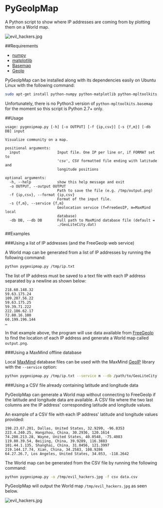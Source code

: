# PyGeoIpMap


A Python script to show where IP addresses are coming from by plotting them on a World map.

![evil_hackers.jpg](http://i.imgur.com/IGIaKDb.jpg)

##Requirements

* [numpy](http://www.numpy.org/)
* [matplotlib](http://matplotlib.org/)
* [Basemap](http://matplotlib.org/basemap/)
* [GeoIp](https://pypi.python.org/pypi/GeoIP)

PyGeoIpMap can be installed along with its dependencies easily on Ubuntu Linux with the following command:

```bash
sudo apt-get install python-numpy python-matplotlib python-mpltoolkits.basemap python-geoip
```

Unfortunately, there is no Python3 version of `python-mpltoolkits.basemap` for the moment so this script is Python 2.7+ only.

##Usage

```
usage: pygeoipmap.py [-h] [-o OUTPUT] [-f {ip,csv}] [-s {f,m}] [-db DB] input

Visualize community on a map.

positional arguments:
  input                 Input file. One IP per line or, if FORMAT set to
                        'csv', CSV formatted file ending with latitude and
                        longitude positions

optional arguments:
  -h, --help            show this help message and exit
  -o OUTPUT, --output OUTPUT
                        Path to save the file (e.g. /tmp/output.png)
  -f {ip,csv}, --format {ip,csv}
                        Format of the input file.
  -s {f,m}, --service {f,m}
                        Geolocation service (f=FreeGeoIP, m=MaxMind local
                        database)
  -db DB, --db DB       Full path to MaxMind database file (default =
                        ./GeoLiteCity.dat)
```

##Examples

###Using a list of IP addresses (and the FreeGeoIp web service)

A World map can be generated from a list of IP addresses by running the following command:

```bash
python pygeoipmap.py /tmp/ip.txt
```

The list of IP address must be saved to a text file with each IP
address separated by a newline as shown below:

```
218.60.148.32
59.63.175.24
109.207.56.22
59.63.175.25
59.39.71.222
222.186.62.17
72.80.16.100
60.199.196.144
…
```

In that example above, the program will use data available from
[FreeGeoIp](http://freegeoip.net/) to find the location of each IP address and generate a World map called `output.png`.

###Using a MaxMind offline database

Local [MaxMind](http://dev.maxmind.com/geoip/legacy/geolite/) database files can be used with the MaxMind [GeoIP](https://github.com/maxmind/geoip-api-python) library with the `--service` option:

```bash
python pygeoipmap.py /tmp/ip.txt --service m --db /path/to/GeoLiteCity.dat
```

###Using a CSV file already containing latitude and longitude data

PyGeoIpMap can generate a World map without connecting to FreeGeoIp if the latitude and longitude data are available.
A CSV file where the two last columns are the IP address' corresponding latitude and longitude values.

An example of a CSV file with each IP address' latitude and longitude values provided:

```
198.23.67.201, Dallas, United States, 32.9299, -96.8353
223.4.240.25, Hangzhou, China, 30.2936, 120.1614
74.208.213.28, Wayne, United States, 40.0548, -75.4083
119.80.39.54, Beijing, China, 39.9289, 116.3883
101.44.1.135, Shanghai, China, 31.0456, 121.3997
219.144.17.74, Xian, China, 34.2583, 108.9286
64.27.26.7, Los Angeles, United States, 34.053, -118.2642
```

The World map can be generated from the CSV file by running the following command:

```bash
python pygeoipmap.py -o /tmp/evil_hackers.jpg -f csv data.csv
```

PyGeoIpMap will output the World map `/tmp/evil_hackers.jpg` as seen below.

![evil_hackers.jpg](http://i.imgur.com/IGIaKDb.jpg)
